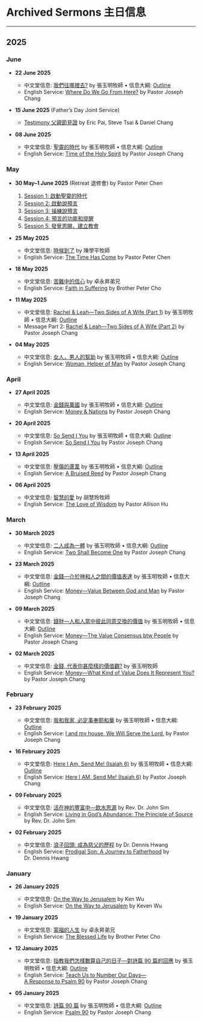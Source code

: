 # Archived Sermons 主日信息

---

## 2025

### June

* **22 June 2025**

  * 中文堂信息: [我們往哪裡去?](https://www.youtube.com/) by 張玉明牧師 • 信息大綱: [Outline](#)
  * English Service: [Where Do We Go From Here?](https://www.youtube.com/) by Pastor Joseph Chang
* **15 June 2025** (Father’s Day Joint Service)

  * [Testimony 父親節見證](https://www.youtube.com/) by Eric Pai, Steve Tsai & Daniel Chang
* **08 June 2025**

  * 中文堂信息: [聖靈的時代](https://www.youtube.com/) by 張玉明牧師 • 信息大綱: [Outline](#)
  * English Service: [Time of the Holy Spirit](https://www.youtube.com/) by Pastor Joseph Chang

### May

* **30 May–1 June 2025** (Retreat 退修會) by Pastor Peter Chen

  1. [Session 1: 啟動聖靈的時代](https://www.youtube.com/)
  2. [Session 2: 啟動說預言](https://www.youtube.com/)
  3. [Session 3: 操練說預言](https://www.youtube.com/)
  4. [Session 4: 預言的功能和提醒](https://www.youtube.com/)
  5. [Session 5: 發覺恩賜，建立教會](https://www.youtube.com/)
* **25 May 2025**

  * 中文堂信息: [時候到了](https://www.youtube.com/) by 陳學平牧師
  * English Service: [The Time Has Come](https://www.youtube.com/) by Pastor Peter Chen
* **18 May 2025**

  * 中文堂信息: [苦難中的信心](https://www.youtube.com/) by 卓永昇弟兄
  * English Service: [Faith in Suffering](https://www.youtube.com/) by Brother Peter Cho
* **11 May 2025**

  * 中文堂信息: [Rachel & Leah—Two Sides of A Wife (Part 1)](https://vimeo.com/) by 張玉明牧師 • 信息大綱: [Outline](#)
  * Message Part 2: [Rachel & Leah—Two Sides of A Wife (Part 2)](https://vimeo.com/) by Pastor Joseph Chang
* **04 May 2025**

  * 中文堂信息: [女人，男人的幫助](https://www.youtube.com/) by 張玉明牧師 • 信息大綱: [Outline](#)
  * English Service: [Woman, Helper of Man](https://www.youtube.com/) by Pastor Joseph Chang

### April

* **27 April 2025**

  * 中文堂信息: [金錢與萬國](https://www.youtube.com/) by 張玉明牧師 • 信息大綱: [Outline](#)
  * English Service: [Money & Nations](https://www.youtube.com/) by Pastor Joseph Chang
* **20 April 2025**

  * 中文堂信息: [So Send I You](https://www.youtube.com/) by 張玉明牧師 • 信息大綱: [Outline](#)
  * English Service: [So Send I You](https://www.youtube.com/) by Pastor Joseph Chang
* **13 April 2025**

  * 中文堂信息: [壓傷的蘆葦](https://www.youtube.com/) by 張玉明牧師 • 信息大綱: [Outline](#)
  * English Service: [A Bruised Reed](https://www.youtube.com/) by Pastor Joseph Chang
* **06 April 2025**

  * 中文堂信息: [智慧的愛](https://www.youtube.com/) by 胡慧玲牧師
  * English Service: [The Love of Wisdom](https://www.youtube.com/) by Pastor Allison Hu

### March

* **30 March 2025**

  * 中文堂信息: [二人成為一體](https://www.youtube.com/) by 張玉明牧師 • 信息大綱: [Outline](#)
  * English Service: [Two Shall Become One](https://www.youtube.com/) by Pastor Joseph Chang
* **23 March 2025**

  * 中文堂信息: [金錢—介於神和人之間的價值表達](https://www.youtube.com/) by 張玉明牧師 • 信息大綱: [Outline](#)
  * English Service: [Money—Value Between God and Man](https://www.youtube.com/) by Pastor Joseph Chang
* **09 March 2025**

  * 中文堂信息: [錢財—人和人當中彼此同意交換的價值](https://vimeo.com/) by 張玉明牧師 • 信息大綱: [Outline](#)
  * English Service: [Money—The Value Consensus btw People](https://www.youtube.com/) by Pastor Joseph Chang
* **02 March 2025**

  * 中文堂信息: [金錢, 代表你甚麼樣的價值觀?](https://www.youtube.com/) by 張玉明牧師
  * English Service: [Money—What Kind of Value Does It Represent You?](https://www.youtube.com/) by Pastor Joseph Chang

### February

* **23 February 2025**

  * 中文堂信息: [我和我家, 必定事奉耶和華](https://www.youtube.com/) by 張玉明牧師 • 信息大綱: [Outline](#)
  * English Service: [I and my house, We Will Serve the Lord.](https://www.youtube.com/) by Pastor Joseph Chang
* **16 February 2025**

  * 中文堂信息: [Here I Am, Send Me! (Isaiah 6)](https://www.youtube.com/) by 張玉明牧師 • 信息大綱: [Outline](#)
  * English Service: [Here I AM, Send Me! (Isaiah 6)](https://www.youtube.com/) by Pastor Joseph Chang
* **09 February 2025**

  * 中文堂信息: [活在神的豐富中—飲水思源](https://www.youtube.com/) by Rev. Dr. John Sim
  * English Service: [Living in God’s Abundance: The Principle of Source](https://www.youtube.com/) by Rev. Dr. John Sim
* **02 February 2025**

  * 中文堂信息: [浪子回頭: 成為慈父的歷程](https://www.youtube.com/) by Dr. Dennis Hwang
  * English Service: [Prodigal Son: A Journey to Fatherhood](https://www.youtube.com/) by Dr. Dennis Hwang

### January

* **26 January 2025**

  * 中文堂信息: [On the Way to Jerusalem](https://vimeo.com/) by Ken Wu
  * English Service: [On the Way to Jerusalem](https://vimeo.com/) by Keven Wu
* **19 January 2025**

  * 中文堂信息: [蒙福的人生](https://www.youtube.com/) by 卓永昇弟兄
  * English Service: [The Blessed Life](https://www.youtube.com/) by Brother Peter Cho
* **12 January 2025**

  * 中文堂信息: [指教我們怎樣數算自己的日子—對詩篇 90 篇的回應](https://www.youtube.com/) by 張玉明牧師 • 信息大綱: [Outline](#)
  * English Service: [Teach Us to Number Our Days—A Response to Psalm 90](https://www.youtube.com/) by Pastor Joseph Chang
* **05 January 2025**

  * 中文堂信息: [詩篇 90 篇](https://vimeo.com/) by 張玉明牧師 • 信息大綱: [Outline](#)
  * English Service: [Psalm 90](https://vimeo.com/) by Pastor Joseph Chang
